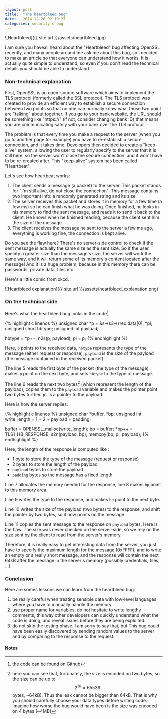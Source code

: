 ```yaml
---
layout: post
title:  "The heartbleed bug"
date:   2014-12-26 02:10:23
categories: security c bug
---
```


![Heartbleed]({{ site.url }}/assets/heartbleed.jpg)

I am sure you haveall heard about the "Heartbleed" bug affecting OpenSSL recently,
and many people around me ask me about this bug, so I decided to make an article
 so that everyone can understand how it works. It is actually quite simple to
understand, so even if you don't read the technical details you should be able
to understand.

### Non-technical explanation

First, OpenSSL is an open-source software which aims to implement the TLS
protocol (formerly called the SSL protocol). The TLS protocol was created to
provide an efficient way to establish a secure connection between two points so
that no one can normally know what those two point are "talking" about together.
If you go to your bank website, the URL should be something like "https://"
(if not, consider changing bank :D) that means you are communicating safely with
your bank over the TLS protocol.

The problem is that every time you make a request to the server (when you go to
another page for example) you have to re-establish a secure connection, and it
takes time. Developers then decided to create a "keep-alive" system, allowing
the user to regularly specify to the server that it is still here, so the server
won't close the secure connection, and it won't have to be re-created after.
This "keep-alive" system has been called "Heartbeat".

Let's see how heartbeat works:

 1. The client sends a message (a packet) to the server. This packet stands for
"I'm still alive, do not close the connection". This message contains two
important info: a randomly generated string and its size.
 2. The server receives this packet and stores it in memory for a few time
(a few ms) so he can finish what he was doing. Once finished, he looks in his
memory to find the sent message, and reads it to send it back to the client.
He knows when he finished reading, because the client sent him the size of the
message.
 3. The client receives the message he sent to the server a few ms ago,
everything is working fine, the connection is kept alive.

Do you see the flaw here? There's no server-side control to check if the sent
message is actually the same size as the sent size. So if the user specify a
greater size than the message's size, the server will work the same way, and it
will return some of its memory's content located after the message!
And it is a huge problem, because in this memory there can be passwords,
private data, files etc.

Here's a little comic from xkcd.

![Heartbleed explanation]({{ site.url }}/assets/heartbleed_explanation.png)

### On the technical side

Here's what the heartbleed bug looks in the code[^2]

{% highlight c linenos %}
unsigned char   *p = &s->s3->rrec.data[0], *pl;
unsigned short  hbtype;
unsigned int    payload;

hbtype = *p++;
n2s(p, payload);
pl = p;
{% endhighlight %}

Here, `p` points to the received data, `hbtype` represents the type of the message
(either request or response), `payload` is the size of the payload
(the message contained in the received packet).

The line 5 reads the first byte of the packet (the type of the message), makes `p` point
on the next byte, and sets `hbtype` to the type of message.

The line 6 reads the next two bytes[^1] (which represent the length of the payload), copies
them to the `payload` variable and makes the pointer point two bytes further.
`pl` is a pointer to the payload.

Here is how the server replies:

{% highlight c linenos %}
unsigned char   *buffer, *bp;
unsigned int    write_length = 1 +
                               2 +
                               payload +
                               padding;

buffer = OPENSSL_malloc(write_length);
bp = buffer;
*bp++ = TLS1_HB_RESPONSE;
s2n(payload, bp);
memcpy(bp, pl, payload);
{% endhighlight %}

Here, the length of the response is computed like :

 * 1 byte to store the type of the message (request or response)
 * 2 bytes to store the length of the payload
 * `payload` bytes to store the payload
 * `padding` bytes so the message has a fixed length

Line 7 allocates the memory needed for the response, line 8 makes `bp` point to
this memory area.

Line 9 writes the type to the response, and makes `bp` point to the next byte.

Line 10 writes the size of the payload (two bytes) to the response, and shift
the pointer by two bytes, so it now points on the message.

Line 11 copies the sent message to the response on `payload` bytes. Here is the flaw.
The size was never checked on the server-side, so we rely on the size sent by
the client to read from the server's memory.

Therefore, it is really easy to get interesting data from the server, you just
have to specify the maximum length for the message (0xFFFF), and to write an
empty or a really short message, and the response will contain the next 64kB
after the message in the server's memory (possibly credentials, files, ...)

### Conclusion

Here are somes lessons we can learn from the heartbleed bug:

 1. be really careful when treating sensible data with low-level languages where
you have to manually handle the memory.
 2. use proper name for variables, do not hesitate to write lengthy comments,
this way other developers can quickly understand what the code is doing, and
reveal issues before they are being exploited.
 3. do not skip the testing phase. I am sorry to say that, but This bug could
have been easily discovered by sending random values to the server and by
comparing to the response to the request.


#### Notes

[^1]: here you can see that, fortunately, the size is encoded on two bytes, so the size can be up to <span>$$ 2^{16} = 65536$$</span> bytes, ~64kB). Thus the leak cannot be bigger than 64kB. That is why you should carefully choose your data types defore writing code. Imagine how worse the bug would have been is the size was encoded on 4 bytes (~4MB)
[^2]: the code can be found on [Github][github]

[github]: https://github.com/openssl/openssl/blob/731f431497f463f3a2a97236fe0187b11c44aead/ssl/d1_both.c